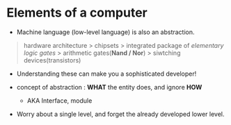 # Elements of a computer

- Machine language (low-level language) is also an abstraction.

> hardware architecture > chipsets > integrated package of *elementary logic gates* > arithmetic gates(**Nand / Nor**) > siwtching devices(transistors)

- Understanding these can make you a sophisticated developer!

- concept of abstraction : **WHAT** the entity does, and ignore **HOW**
    - AKA Interface, module
- Worry about a single level, and forget the already developed lower level.

